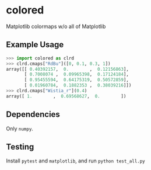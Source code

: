 # colored
Matplotlib colormaps w/o all of Matplotlib

## Example Usage
```python
>>> import colored as clrd
>>> clrd.cmaps["RdBu"]([0, 0.1, 0.3, 1])
array([[ 0.40392157,  0.        ,  0.12156863],
       [ 0.7008074 ,  0.09965398,  0.17124184],
       [ 0.95455594,  0.64175319,  0.50572859],
       [ 0.01960784,  0.1882353 ,  0.38039216]])
>>> clrd.cmaps["Wistia_r"](0.4)
array([ 1.        ,  0.69568627,  0.        ])
```

## Dependencies
Only `numpy`.

## Testing
Install `pytest` and `matplotlib`, and run `python test_all.py`

